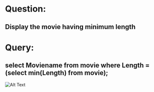 # Question:
## Display the movie having minimum length
# Query:
## select Moviename from movie where Length = (select min(Length) from movie);

![Alt Text](https://github.com/PS99003664/MySQL/blob/main/Images/q4.PNG)<br />

